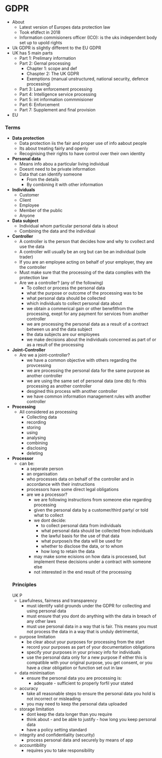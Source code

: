 # GDPR
- About
  -  Latest version of Europes data protection law
  -  Took efdfect in 2018
  -  Information commisioners officer (ICO): is the uks independent body set up to upold rights
-  Uk GDPR is slightly different to the EU GDPR
-  UK has 5 main parts
   -  Part 1: Prelimary information
   -  Part 2: Gernal processing
      -  Chapter 1: scope and def
      -  Chaspter 2: The UK GDPR
      -  Exemptions (manual unstructured, national security, defence processing)
   -  Part 3: Law enforcement processing
   -  Part 4: Intelligence service processing
   -  Part 5: int information commmisioner
   -  Part 6: Enforcement
   -  Part 7: Supplement and final provision
-  EU 
### Terms
- **Data protection**
  - Data protection iis the fair and proper use of info aabout people
  - Its about treating fairly and openly
  - Recoginising their rights to have control over their own identity
- **Personal data**
  - Means info abou a particular living individual
  - Doesnt need to be private information
  - Data that can identify someone
    -  From the details
    -  By combining it with other information
- **Individuals**
  - Customer
  - Client
  - Employee
  - Member of the public
  - Anyone
- **Data subject**
  - Individual whom particular personal data is about
  - Combining the data and the individual
- **Controller**
  - A controller is the person that decides how and why to cvollect and use the data
  - A controller will usually be an org but can be an individual (sole trader)
  - If you are an employee acting on behalf of your employer, they are the controller
  - Must make sure that the processing of the data complies with the protection law
  - Are we a controller? (any of the following)
    - To collect or process the personal data
    - what the purpose or outcome of the processing was to be
    - what personal data should be collected
    - which individuals to collect personal data about
    - we obtain a commerical gain or other benefitfrom the processing, exept for any payment for services from another controller
    - we are processing the personal data as a result of a contract between us and the data subject
    - the data subjects are our employees
    - we make decisions about the individuals concerned as part of or as a result of the processing
- **Joint-Controller**
  - Are we a joint-controller?
    - we have a common objective with others regarding the provcessing
    - we are processing the personal data for the same purpose as another controller
    - we are using the same set of personal data (one db) fo rthis processing as another controller
    - desgined this process with another controller
    - we have common information management rules with another controller
- **Processing**
  - All considered as processing
    - Collecting data
    - recording
    - storing
    - using
    - analysing
    - combining
    - disclosing
    - deleting
- **Processor**
  - can be:
    - a seperate person
    - an organisation
    - who processes data on behalf of the controller and in accordance with their instructions
    - processors have some direct legal obligations
    - are we a processor?
      - we are following instructions from someone else regarding processing
      - given the personal data by a customer/third party/ or told what to collect
      - we dont decide:
        - to collect personal data from individuals
        - what personal data should be collected from individuals
        - the lawful basis for the use of that data
        - what purpose/s the data will be used for
        - whether to disclose the data, or to whom
        - how long to retain the data
      - may make some ecisions on how data is processed, but implement these decisions under a contract with someone else
      - not interested in the end result of the processing
  ### Principles
  UK P
  - Lawfulness, fairness and transparency
    - must identify valid grounds under the GDPR for collecting and using personal data
    - must ensure that you dont do anything with the data in breach of any other laws
    - must use personal data in a way that is fair. This means you must not process the data in a way that is unduly detrimental,
  - purpose limitation
    - be clear about your purposes for processing from the start
    - record your purposes as part of your documentation obligations
    - specify your purposes in your privacy info for individuals
    - use the personal data only for a new purpose if either this is compatible with your original purpose, you get consent, or you have a clear obligation or function set out in law
  - data minimisation
    - ensure the personal data you are processing is:
      - adequate - sufficient to properly forfil your stated
  - accuracy
    - take all reasonable steps to ensure the personal data you hold is not incorrect or misleading
    - you may need to keep the personal data uploaded
  - storage limitation
    - dont keep the data longer than you require
    - think about - and be able to justify - how long you keep personal data
    - have a policy setting standard
  - integrity and confidentiality (security)
    -  process personal data and securely by means of app
  - accountibility
    -  requires you to take responsibility